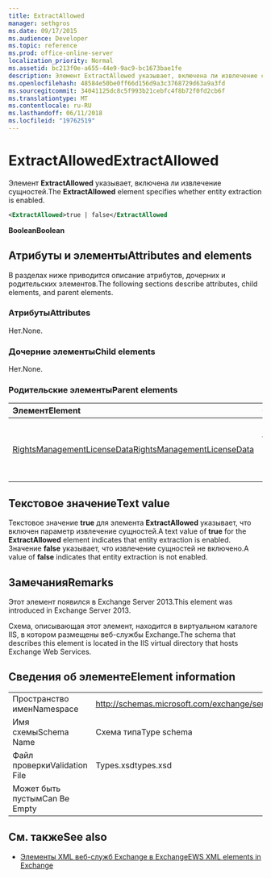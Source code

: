```yaml
---
title: ExtractAllowed
manager: sethgros
ms.date: 09/17/2015
ms.audience: Developer
ms.topic: reference
ms.prod: office-online-server
localization_priority: Normal
ms.assetid: bc213f0e-a655-44e9-9ac9-bc1673bae1fe
description: Элемент ExtractAllowed указывает, включена ли извлечение сущностей.
ms.openlocfilehash: 48584e50be0ff66d156d9a3c3768729d63a9a3fd
ms.sourcegitcommit: 34041125dc8c5f993b21cebfc4f8b72f0fd2cb6f
ms.translationtype: MT
ms.contentlocale: ru-RU
ms.lasthandoff: 06/11/2018
ms.locfileid: "19762519"
---
```

# <a name="extractallowed"></a><span data-ttu-id="5d4ad-103">ExtractAllowed</span><span class="sxs-lookup"><span data-stu-id="5d4ad-103">ExtractAllowed</span></span>

<span data-ttu-id="5d4ad-104">Элемент **ExtractAllowed** указывает, включена ли извлечение сущностей.</span><span class="sxs-lookup"><span data-stu-id="5d4ad-104">The **ExtractAllowed** element specifies whether entity extraction is enabled.</span></span> 
  
```XML
<ExtractAllowed>true | false</ExtractAllowed
```

 <span data-ttu-id="5d4ad-105">**Boolean**</span><span class="sxs-lookup"><span data-stu-id="5d4ad-105">**Boolean**</span></span>
## <a name="attributes-and-elements"></a><span data-ttu-id="5d4ad-106">Атрибуты и элементы</span><span class="sxs-lookup"><span data-stu-id="5d4ad-106">Attributes and elements</span></span>

<span data-ttu-id="5d4ad-107">В разделах ниже приводится описание атрибутов, дочерних и родительских элементов.</span><span class="sxs-lookup"><span data-stu-id="5d4ad-107">The following sections describe attributes, child elements, and parent elements.</span></span>
  
### <a name="attributes"></a><span data-ttu-id="5d4ad-108">Атрибуты</span><span class="sxs-lookup"><span data-stu-id="5d4ad-108">Attributes</span></span>

<span data-ttu-id="5d4ad-109">Нет.</span><span class="sxs-lookup"><span data-stu-id="5d4ad-109">None.</span></span>
  
### <a name="child-elements"></a><span data-ttu-id="5d4ad-110">Дочерние элементы</span><span class="sxs-lookup"><span data-stu-id="5d4ad-110">Child elements</span></span>

<span data-ttu-id="5d4ad-111">Нет.</span><span class="sxs-lookup"><span data-stu-id="5d4ad-111">None.</span></span>
  
### <a name="parent-elements"></a><span data-ttu-id="5d4ad-112">Родительские элементы</span><span class="sxs-lookup"><span data-stu-id="5d4ad-112">Parent elements</span></span>

|<span data-ttu-id="5d4ad-113">**Элемент**</span><span class="sxs-lookup"><span data-stu-id="5d4ad-113">**Element**</span></span>|<span data-ttu-id="5d4ad-114">**Описание**</span><span class="sxs-lookup"><span data-stu-id="5d4ad-114">**Description**</span></span>|
|:-----|:-----|
|[<span data-ttu-id="5d4ad-115">RightsManagementLicenseData</span><span class="sxs-lookup"><span data-stu-id="5d4ad-115">RightsManagementLicenseData</span></span>](rightsmanagementlicensedata.md) <br/> |<span data-ttu-id="5d4ad-116">Задает сведения о лицензии управления правами.</span><span class="sxs-lookup"><span data-stu-id="5d4ad-116">Specifies information about the rights management license.</span></span>  <br/> |
   
## <a name="text-value"></a><span data-ttu-id="5d4ad-117">Текстовое значение</span><span class="sxs-lookup"><span data-stu-id="5d4ad-117">Text value</span></span>

<span data-ttu-id="5d4ad-118">Текстовое значение **true** для элемента **ExtractAllowed** указывает, что включен параметр извлечение сущностей.</span><span class="sxs-lookup"><span data-stu-id="5d4ad-118">A text value of **true** for the **ExtractAllowed** element indicates that entity extraction is enabled.</span></span> <span data-ttu-id="5d4ad-119">Значение **false** указывает, что извлечение сущностей не включено.</span><span class="sxs-lookup"><span data-stu-id="5d4ad-119">A value of **false** indicates that entity extraction is not enabled.</span></span> 
  
## <a name="remarks"></a><span data-ttu-id="5d4ad-120">Замечания</span><span class="sxs-lookup"><span data-stu-id="5d4ad-120">Remarks</span></span>

<span data-ttu-id="5d4ad-121">Этот элемент появился в Exchange Server 2013.</span><span class="sxs-lookup"><span data-stu-id="5d4ad-121">This element was introduced in Exchange Server 2013.</span></span>
  
<span data-ttu-id="5d4ad-122">Схема, описывающая этот элемент, находится в виртуальном каталоге IIS, в котором размещены веб-службы Exchange.</span><span class="sxs-lookup"><span data-stu-id="5d4ad-122">The schema that describes this element is located in the IIS virtual directory that hosts Exchange Web Services.</span></span>
  
## <a name="element-information"></a><span data-ttu-id="5d4ad-123">Сведения об элементе</span><span class="sxs-lookup"><span data-stu-id="5d4ad-123">Element information</span></span>

|||
|:-----|:-----|
|<span data-ttu-id="5d4ad-124">Пространство имен</span><span class="sxs-lookup"><span data-stu-id="5d4ad-124">Namespace</span></span>  <br/> |http://schemas.microsoft.com/exchange/services/2006/types  <br/> |
|<span data-ttu-id="5d4ad-125">Имя схемы</span><span class="sxs-lookup"><span data-stu-id="5d4ad-125">Schema Name</span></span>  <br/> |<span data-ttu-id="5d4ad-126">Схема типа</span><span class="sxs-lookup"><span data-stu-id="5d4ad-126">Type schema</span></span>  <br/> |
|<span data-ttu-id="5d4ad-127">Файл проверки</span><span class="sxs-lookup"><span data-stu-id="5d4ad-127">Validation File</span></span>  <br/> |<span data-ttu-id="5d4ad-128">Types.xsd</span><span class="sxs-lookup"><span data-stu-id="5d4ad-128">types.xsd</span></span>  <br/> |
|<span data-ttu-id="5d4ad-129">Может быть пустым</span><span class="sxs-lookup"><span data-stu-id="5d4ad-129">Can Be Empty</span></span>  <br/> ||
   
## <a name="see-also"></a><span data-ttu-id="5d4ad-130">См. также</span><span class="sxs-lookup"><span data-stu-id="5d4ad-130">See also</span></span>



- [<span data-ttu-id="5d4ad-131">Элементы XML веб-служб Exchange в Exchange</span><span class="sxs-lookup"><span data-stu-id="5d4ad-131">EWS XML elements in Exchange</span></span>](ews-xml-elements-in-exchange.md)


